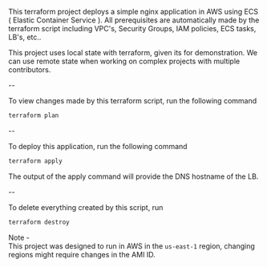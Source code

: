 This terraform project deploys a simple nginx application in AWS using ECS ( Elastic Container Service ). All prerequisites are automatically made by the terraform script including VPC's, Security Groups, IAM policies, ECS tasks, LB's, etc..  

This project uses local state with terraform, given its for demonstration. We can use remote state when working on complex projects with multiple contributors.  

-- 

To view changes made by this terraform script, run the following command

```bash
terraform plan
```
--

To deploy this application, run the following command

```bash
terraform apply
```
The output of the apply command will provide the DNS hostname of the LB.  
  
--

To delete everything created by this script, run 

```bash
terraform destroy
```

Note -  
This project was designed to run in AWS in the `us-east-1` region, changing regions might require changes in the AMI ID.
